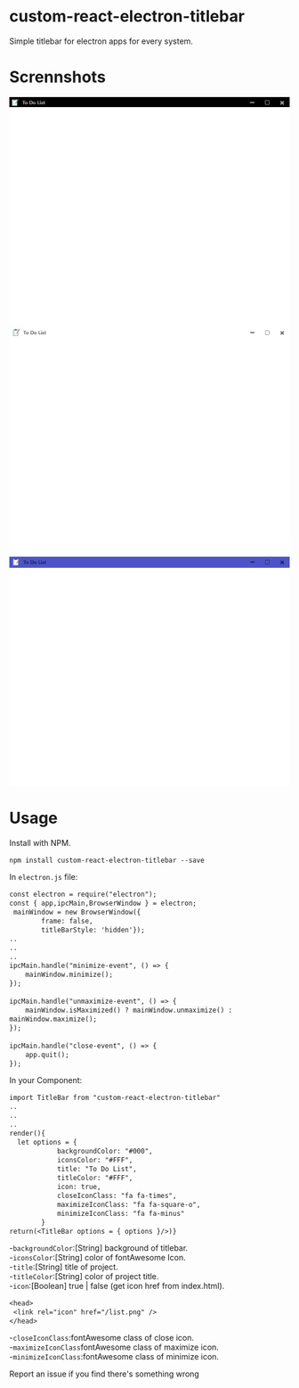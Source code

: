 # custom-react-electron-titlebar
Simple titlebar for electron apps for every system.

# Scrennshots
![](images/image_1.jpg)
![](images/image_2.jpg)
![](images/image-3.jpg)

# Usage
Install with NPM.

```
npm install custom-react-electron-titlebar --save
```
In ```electron.js``` file:
```
const electron = require("electron");
const { app,ipcMain,BrowserWindow } = electron;
 mainWindow = new BrowserWindow({
        frame: false,
        titleBarStyle: 'hidden'});
..
..
.. 
ipcMain.handle("minimize-event", () => {
    mainWindow.minimize();
});

ipcMain.handle("unmaximize-event", () => {
    mainWindow.isMaximized() ? mainWindow.unmaximize() : mainWindow.maximize();
});

ipcMain.handle("close-event", () => {
    app.quit();
});
```

In your Component:

```
import TitleBar from "custom-react-electron-titlebar"
..
..
..
render(){
  let options = {
            backgroundColor: "#000",
            iconsColor: "#FFF",
            title: "To Do List",
            titleColor: "#FFF",
            icon: true,
            closeIconClass: "fa fa-times",
            maximizeIconClass: "fa fa-square-o",
            minimizeIconClass: "fa fa-minus"
        }
return(<TitleBar options = { options }/>)}
```

-```backgroundColor```:[String] background of titlebar.  <br />
-```iconsColor```:[String] color of fontAwesome Icon.  <br />
-```title```:[String] title of project.  <br />
-```titleColor```:[String] color of project title.  <br />
-```icon```:[Boolean] true | false (get icon href from index.html).  <br />
```
<head>
 <link rel="icon" href="/list.png" />
</head>
```
-```closeIconClass```:fontAwesome class of close icon.  <br />
-```maximizeIconClass```fontAwesome class of maximize icon.  <br />
-```minimizeIconClass```:fontAwesome class of minimize icon.  <br />

Report an issue if you find there's something wrong

